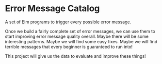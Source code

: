 # Error Message Catalog

A set of Elm programs to trigger every possible error message.

Once we build a fairly complete set of error messages, we can use them to start improving error message quality overall. Maybe there will be some interesting patterns. Maybe we will find some easy fixes. Maybe we will find terrible messages that every beginner is guaranteed to run into!

This project will give us the data to evaluate and improve these things!
